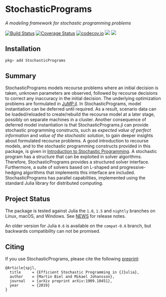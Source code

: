 # StochasticPrograms

*A modeling framework for stochastic programming problems*

[![Build Status](https://travis-ci.com/martinbiel/StochasticPrograms.jl.svg?branch=master)](https://travis-ci.com/martinbiel/StochasticPrograms.jl)
[![Coverage Status](https://coveralls.io/repos/martinbiel/StochasticPrograms.jl/badge.svg?branch=master&service=github)](https://coveralls.io/github/martinbiel/StochasticPrograms.jl?branch=master)
[![codecov.io](http://codecov.io/github/martinbiel/StochasticPrograms.jl/coverage.svg?branch=master)](http://codecov.io/github/martinbiel/StochasticPrograms.jl?branch=master)
[![](https://img.shields.io/badge/docs-stable-blue.svg)](https://martinbiel.github.io/StochasticPrograms.jl/stable)
[![](https://img.shields.io/badge/docs-dev-blue.svg)](https://martinbiel.github.io/StochasticPrograms.jl/dev)

## Installation

```julia
pkg> add StochasticPrograms
```

## Summary

StochasticPrograms models recourse problems where an initial decision is taken, unknown parameters are observed, followed by recourse decisions to correct any inaccuracy in the initial decision. The underlying optimization problems are formulated in [JuMP.jl](https://github.com/JuliaOpt/JuMP.jl). In StochasticPrograms, model instantiation can be deferred until required. As a result, scenario data can be loaded/reloaded to create/rebuild the recourse model at a later stage, possibly on separate machines in a cluster. Another consequence of deferred model instantiation is that StochasticPrograms.jl can provide stochastic programming constructs, such as *expected value of perfect information* and *value of the stochastic solution*, to gain deeper insights about formulated recourse problems. A good introduction to recourse models, and to the stochastic programming constructs provided in this package, is given in [Introduction to Stochastic Programming](https://link.springer.com/book/10.1007%2F978-1-4614-0237-4). A stochastic program has a structure that can be exploited in solver algorithms. Therefore, StochasticPrograms provides a structured solver interface. Furthermore, a suite of solvers based on L-shaped and progressive-hedging algorithms that implements this interface are included. StochasticPrograms has parallel capabilities, implemented using the standard Julia library for distributed computing.

## Project Status

The package is tested against Julia the `1.0`, `1.5` and `nightly` branches on Linux, macOS, and Windows. See [NEWS](https://github.com/martinbiel/StochasticPrograms.jl/blob/master/NEWS.md) for release notes.

An older version for Julia `0.6` is available on the `compat-0.6` branch, but backwards compatibility can not be promised.

## Citing

If you use StochasticPrograms, please cite the following [preprint](https://arxiv.org/abs/1909.10451):

```
@Article{spjl,
  title     = {Efficient Stochastic Programming in {J}ulia},
  author    = {Martin Biel and Mikael Johansson},
  journal   = {arXiv preprint arXiv:1909.10451},
  year      = {2019}
}
```
